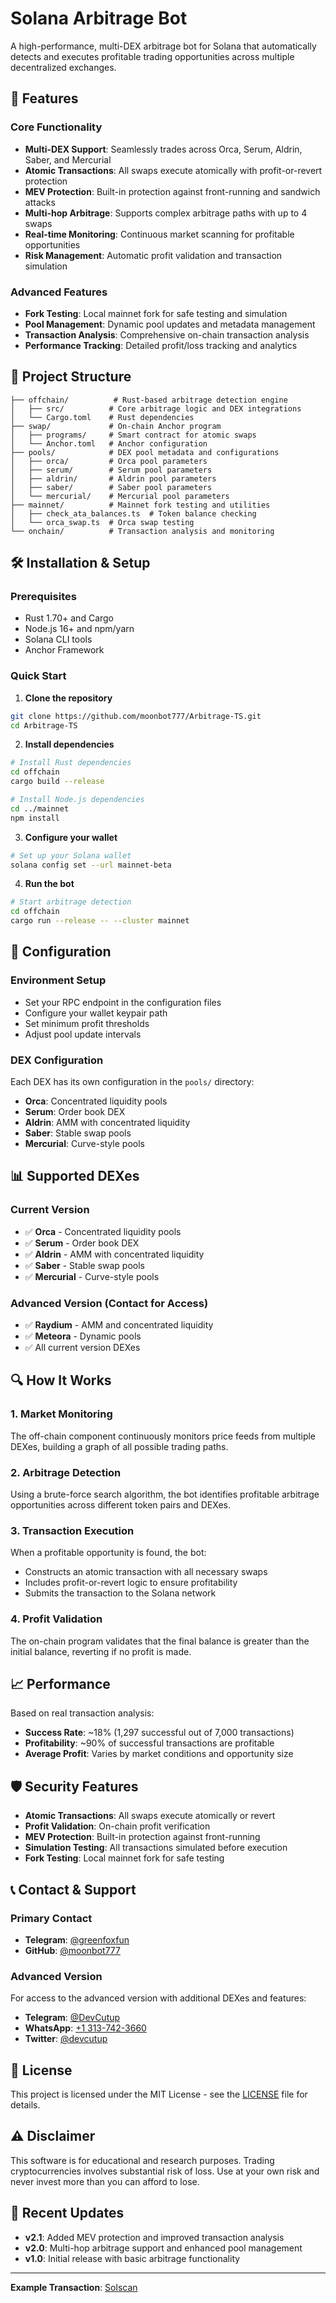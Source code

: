 # Solana Arbitrage Bot

A high-performance, multi-DEX arbitrage bot for Solana that automatically detects and executes profitable trading opportunities across multiple decentralized exchanges.

## 🚀 Features

### Core Functionality
- **Multi-DEX Support**: Seamlessly trades across Orca, Serum, Aldrin, Saber, and Mercurial
- **Atomic Transactions**: All swaps execute atomically with profit-or-revert protection
- **MEV Protection**: Built-in protection against front-running and sandwich attacks
- **Multi-hop Arbitrage**: Supports complex arbitrage paths with up to 4 swaps
- **Real-time Monitoring**: Continuous market scanning for profitable opportunities
- **Risk Management**: Automatic profit validation and transaction simulation

### Advanced Features
- **Fork Testing**: Local mainnet fork for safe testing and simulation
- **Pool Management**: Dynamic pool updates and metadata management
- **Transaction Analysis**: Comprehensive on-chain transaction analysis
- **Performance Tracking**: Detailed profit/loss tracking and analytics

## 📁 Project Structure

```
├── offchain/          # Rust-based arbitrage detection engine
│   ├── src/          # Core arbitrage logic and DEX integrations
│   └── Cargo.toml    # Rust dependencies
├── swap/             # On-chain Anchor program
│   ├── programs/     # Smart contract for atomic swaps
│   └── Anchor.toml   # Anchor configuration
├── pools/            # DEX pool metadata and configurations
│   ├── orca/         # Orca pool parameters
│   ├── serum/        # Serum pool parameters
│   ├── aldrin/       # Aldrin pool parameters
│   ├── saber/        # Saber pool parameters
│   └── mercurial/    # Mercurial pool parameters
├── mainnet/          # Mainnet fork testing and utilities
│   ├── check_ata_balances.ts  # Token balance checking
│   └── orca_swap.ts  # Orca swap testing
└── onchain/          # Transaction analysis and monitoring
```

## 🛠️ Installation & Setup

### Prerequisites
- Rust 1.70+ and Cargo
- Node.js 16+ and npm/yarn
- Solana CLI tools
- Anchor Framework

### Quick Start

1. **Clone the repository**
```bash
git clone https://github.com/moonbot777/Arbitrage-TS.git
cd Arbitrage-TS
```

2. **Install dependencies**
```bash
# Install Rust dependencies
cd offchain
cargo build --release

# Install Node.js dependencies
cd ../mainnet
npm install
```

3. **Configure your wallet**
```bash
# Set up your Solana wallet
solana config set --url mainnet-beta
```

4. **Run the bot**
```bash
# Start arbitrage detection
cd offchain
cargo run --release -- --cluster mainnet
```

## 🔧 Configuration

### Environment Setup
- Set your RPC endpoint in the configuration files
- Configure your wallet keypair path
- Set minimum profit thresholds
- Adjust pool update intervals

### DEX Configuration
Each DEX has its own configuration in the `pools/` directory:
- **Orca**: Concentrated liquidity pools
- **Serum**: Order book DEX
- **Aldrin**: AMM with concentrated liquidity
- **Saber**: Stable swap pools
- **Mercurial**: Curve-style pools

## 📊 Supported DEXes

### Current Version
- ✅ **Orca** - Concentrated liquidity pools
- ✅ **Serum** - Order book DEX
- ✅ **Aldrin** - AMM with concentrated liquidity
- ✅ **Saber** - Stable swap pools
- ✅ **Mercurial** - Curve-style pools

### Advanced Version (Contact for Access)
- ✅ **Raydium** - AMM and concentrated liquidity
- ✅ **Meteora** - Dynamic pools
- ✅ All current version DEXes

## 🔍 How It Works

### 1. Market Monitoring
The off-chain component continuously monitors price feeds from multiple DEXes, building a graph of all possible trading paths.

### 2. Arbitrage Detection
Using a brute-force search algorithm, the bot identifies profitable arbitrage opportunities across different token pairs and DEXes.

### 3. Transaction Execution
When a profitable opportunity is found, the bot:
- Constructs an atomic transaction with all necessary swaps
- Includes profit-or-revert logic to ensure profitability
- Submits the transaction to the Solana network

### 4. Profit Validation
The on-chain program validates that the final balance is greater than the initial balance, reverting if no profit is made.

## 📈 Performance

Based on real transaction analysis:
- **Success Rate**: ~18% (1,297 successful out of 7,000 transactions)
- **Profitability**: ~90% of successful transactions are profitable
- **Average Profit**: Varies by market conditions and opportunity size

## 🛡️ Security Features

- **Atomic Transactions**: All swaps execute atomically or revert
- **Profit Validation**: On-chain profit verification
- **MEV Protection**: Built-in protection against front-running
- **Simulation Testing**: All transactions simulated before execution
- **Fork Testing**: Local mainnet fork for safe testing

## 📞 Contact & Support

### Primary Contact
- **Telegram**: [@greenfoxfun](https://t.me/greenfoxfun)
- **GitHub**: [@moonbot777](https://github.com/moonbot777)

### Advanced Version
For access to the advanced version with additional DEXes and features:
- **Telegram**: [@DevCutup](https://t.me/DevCutup)
- **WhatsApp**: [+1 313-742-3660](https://wa.me/13137423660)
- **Twitter**: [@devcutup](https://x.com/devcutup)

## 📄 License

This project is licensed under the MIT License - see the [LICENSE](LICENSE) file for details.

## ⚠️ Disclaimer

This software is for educational and research purposes. Trading cryptocurrencies involves substantial risk of loss. Use at your own risk and never invest more than you can afford to lose.

## 🔄 Recent Updates

- **v2.1**: Added MEV protection and improved transaction analysis
- **v2.0**: Multi-hop arbitrage support and enhanced pool management
- **v1.0**: Initial release with basic arbitrage functionality

---

**Example Transaction**: [Solscan](https://solscan.io/tx/2JtgbXAgwPib9L5Ruc5vLhQ5qeX5EMhVDQbcCaAYVJKpEFn22ArEqXhipu5fFyhrEwosiHWzRUhWispJUCYyAnKT)
